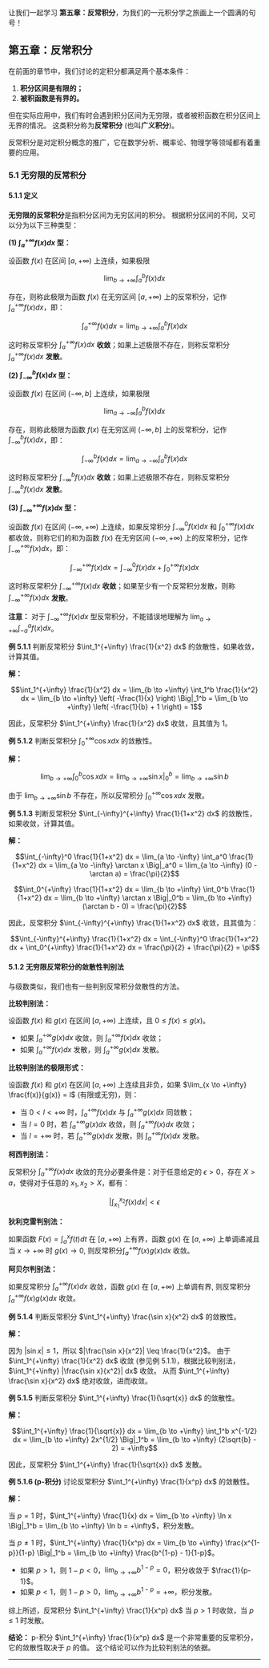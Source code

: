 让我们一起学习 **第五章：反常积分**，为我们的一元积分学之旅画上一个圆满的句号！
## 第五章：反常积分

在前面的章节中，我们讨论的定积分都满足两个基本条件：

1. **积分区间是有限的；**
2. **被积函数是有界的。**

但在实际应用中，我们有时会遇到积分区间为无穷限，或者被积函数在积分区间上无界的情况。 这类积分称为**反常积分** (也叫**广义积分**)。

反常积分是对定积分概念的推广，它在数学分析、概率论、物理学等领域都有着重要的应用。

### 5.1 无穷限的反常积分

#### 5.1.1 定义

**无穷限的反常积分**是指积分区间为无穷区间的积分。 根据积分区间的不同，又可以分为以下三种类型：

**(1) $\int_a^{+\infty} f(x) dx$ 型：**

设函数 $f(x)$ 在区间 $[a, +\infty)$ 上连续，如果极限

$$\lim_{b \to +\infty} \int_a^b f(x) dx$$

存在，则称此极限为函数 $f(x)$ 在无穷区间 $[a, +\infty)$ 上的反常积分，记作 $\int_a^{+\infty} f(x) dx$，即：

$$\int_a^{+\infty} f(x) dx = \lim_{b \to +\infty} \int_a^b f(x) dx$$

这时称反常积分 $\int_a^{+\infty} f(x) dx$ **收敛**；如果上述极限不存在，则称反常积分 $\int_a^{+\infty} f(x) dx$ **发散**。

**(2) $\int_{-\infty}^b f(x) dx$ 型：**

设函数 $f(x)$ 在区间 $(-\infty, b]$ 上连续，如果极限

$$\lim_{a \to -\infty} \int_a^b f(x) dx$$

存在，则称此极限为函数 $f(x)$ 在无穷区间 $(-\infty, b]$ 上的反常积分，记作 $\int_{-\infty}^b f(x) dx$，即：

$$\int_{-\infty}^b f(x) dx = \lim_{a \to -\infty} \int_a^b f(x) dx$$

这时称反常积分 $\int_{-\infty}^b f(x) dx$ **收敛**；如果上述极限不存在，则称反常积分 $\int_{-\infty}^b f(x) dx$ **发散**。

**(3) $\int_{-\infty}^{+\infty} f(x) dx$ 型：**

设函数 $f(x)$ 在区间 $(-\infty, +\infty)$ 上连续，如果反常积分 $\int_{-\infty}^0 f(x) dx$ 和 $\int_0^{+\infty} f(x) dx$ 都收敛，则称它们的和为函数 $f(x)$ 在无穷区间 $(-\infty, +\infty)$ 上的反常积分，记作 $\int_{-\infty}^{+\infty} f(x) dx$，即：

$$\int_{-\infty}^{+\infty} f(x) dx = \int_{-\infty}^0 f(x) dx + \int_0^{+\infty} f(x) dx$$

这时称反常积分 $\int_{-\infty}^{+\infty} f(x) dx$ **收敛**；如果至少有一个反常积分发散，则称 $\int_{-\infty}^{+\infty} f(x) dx$ **发散**。

**注意：** 对于 $\int_{-\infty}^{+\infty} f(x) dx$ 型反常积分，不能错误地理解为 $\lim_{a \to +\infty} \int_{-a}^a f(x) dx$。

**例 5.1.1** 判断反常积分 $\int_1^{+\infty} \frac{1}{x^2} dx$ 的敛散性，如果收敛，计算其值。

**解：**

$$\int_1^{+\infty} \frac{1}{x^2} dx = \lim_{b \to +\infty} \int_1^b \frac{1}{x^2} dx = \lim_{b \to +\infty} \left( -\frac{1}{x} \right) \Big|_1^b = \lim_{b \to +\infty} \left( -\frac{1}{b} + 1 \right) = 1$$

因此，反常积分 $\int_1^{+\infty} \frac{1}{x^2} dx$ 收敛，且其值为 1。

**例 5.1.2** 判断反常积分 $\int_0^{+\infty} \cos x dx$ 的敛散性。

**解：**

$$\lim_{b \to +\infty} \int_0^b \cos x dx = \lim_{b \to +\infty} \sin x \Big|_0^b = \lim_{b \to +\infty} \sin b$$

由于 $\lim_{b \to +\infty} \sin b$ 不存在，所以反常积分 $\int_0^{+\infty} \cos x dx$ 发散。

**例 5.1.3** 判断反常积分 $\int_{-\infty}^{+\infty} \frac{1}{1+x^2} dx$ 的敛散性，如果收敛，计算其值。

**解：**

$$\int_{-\infty}^0 \frac{1}{1+x^2} dx = \lim_{a \to -\infty} \int_a^0 \frac{1}{1+x^2} dx = \lim_{a \to -\infty} \arctan x \Big|_a^0 = \lim_{a \to -\infty} (0 - \arctan a) = \frac{\pi}{2}$$

$$\int_0^{+\infty} \frac{1}{1+x^2} dx = \lim_{b \to +\infty} \int_0^b \frac{1}{1+x^2} dx = \lim_{b \to +\infty} \arctan x \Big|_0^b = \lim_{b \to +\infty} (\arctan b - 0) = \frac{\pi}{2}$$

因此，反常积分 $\int_{-\infty}^{+\infty} \frac{1}{1+x^2} dx$ 收敛，且其值为：

$$\int_{-\infty}^{+\infty} \frac{1}{1+x^2} dx = \int_{-\infty}^0 \frac{1}{1+x^2} dx + \int_0^{+\infty} \frac{1}{1+x^2} dx = \frac{\pi}{2} + \frac{\pi}{2} = \pi$$

#### 5.1.2  无穷限反常积分的敛散性判别法

与级数类似，我们也有一些判别反常积分敛散性的方法。

**比较判别法：**

设函数 $f(x)$ 和 $g(x)$ 在区间 $[a, +\infty)$ 上连续，且 $0 \leq f(x) \leq g(x)$。

*   如果 $\int_a^{+\infty} g(x) dx$ 收敛，则 $\int_a^{+\infty} f(x) dx$ 收敛；
*   如果 $\int_a^{+\infty} f(x) dx$ 发散，则 $\int_a^{+\infty} g(x) dx$ 发散。

**比较判别法的极限形式：**

设函数 $f(x)$ 和 $g(x)$ 在区间 $[a, +\infty)$ 上连续且非负，如果 $\lim_{x \to +\infty} \frac{f(x)}{g(x)} = l$ (有限或无穷)，则：

*   当 $0 < l < +\infty$ 时，$\int_a^{+\infty} f(x) dx$ 与 $\int_a^{+\infty} g(x) dx$ 同敛散；
*   当 $l = 0$ 时，若 $\int_a^{+\infty} g(x) dx$ 收敛，则 $\int_a^{+\infty} f(x) dx$ 收敛；
*   当 $l = +\infty$ 时，若 $\int_a^{+\infty} g(x) dx$ 发散，则 $\int_a^{+\infty} f(x) dx$ 发散。

**柯西判别法：**

反常积分 $\int_a^{+\infty} f(x) dx$ 收敛的充分必要条件是：对于任意给定的 $\epsilon > 0$，存在 $X > a$，使得对于任意的 $x_1, x_2 > X$，都有：

$$|\int_{x_1}^{x_2} f(x) dx| < \epsilon$$

**狄利克雷判别法：**

如果函数 $F(x) = \int_a^x f(t) dt$ 在 $[a, +\infty)$ 上有界，函数 $g(x)$ 在 $[a, +\infty)$ 上单调递减且当 $x \to +\infty$ 时 $g(x) \to 0$, 则反常积分$\int_a^{+\infty} f(x)g(x)dx$ 收敛。

**阿贝尔判别法：**

如果反常积分 $\int_a^{+\infty} f(x)dx$ 收敛，函数 $g(x)$ 在 $[a, +\infty)$ 上单调有界, 则反常积分 $\int_a^{+\infty} f(x)g(x)dx$ 收敛。

**例 5.1.4**  判断反常积分 $\int_1^{+\infty} \frac{\sin x}{x^2} dx$ 的敛散性。

**解：**

因为 $|\sin x| \leq 1$，所以 $|\frac{\sin x}{x^2}| \leq \frac{1}{x^2}$。 由于 $\int_1^{+\infty} \frac{1}{x^2} dx$ 收敛 (参见例 5.1.1)，根据比较判别法，$\int_1^{+\infty} |\frac{\sin x}{x^2}| dx$ 收敛。 从而 $\int_1^{+\infty} \frac{\sin x}{x^2} dx$ 绝对收敛，进而收敛。

**例 5.1.5** 判断反常积分 $\int_1^{+\infty} \frac{1}{\sqrt{x}} dx$ 的敛散性。

**解：**

$$\int_1^{+\infty} \frac{1}{\sqrt{x}} dx = \lim_{b \to +\infty} \int_1^b x^{-1/2} dx = \lim_{b \to +\infty} 2x^{1/2} \Big|_1^b = \lim_{b \to +\infty} (2\sqrt{b} - 2) = +\infty$$

因此，反常积分 $\int_1^{+\infty} \frac{1}{\sqrt{x}} dx$ 发散。

**例 5.1.6 (p-积分)**  讨论反常积分 $\int_1^{+\infty} \frac{1}{x^p} dx$ 的敛散性。

**解：**

当 $p = 1$ 时，$\int_1^{+\infty} \frac{1}{x} dx = \lim_{b \to +\infty} \ln x \Big|_1^b = \lim_{b \to +\infty} \ln b = +\infty$，积分发散。

当 $p \neq 1$ 时，$\int_1^{+\infty} \frac{1}{x^p} dx = \lim_{b \to +\infty} \frac{x^{1-p}}{1-p} \Big|_1^b = \lim_{b \to +\infty} \frac{b^{1-p} - 1}{1-p}$。

*   如果 $p > 1$，则 $1-p < 0$，$\lim_{b \to +\infty} b^{1-p} = 0$，积分收敛于 $\frac{1}{p-1}$。
*   如果 $p < 1$，则 $1-p > 0$，$\lim_{b \to +\infty} b^{1-p} = +\infty$，积分发散。

综上所述，反常积分 $\int_1^{+\infty} \frac{1}{x^p} dx$ 当 $p > 1$ 时收敛，当 $p \leq 1$ 时发散。

**结论：**  p-积分 $\int_1^{+\infty} \frac{1}{x^p} dx$ 是一个非常重要的反常积分，它的敛散性取决于 $p$ 的值。 这个结论可以作为比较判别法的依据。

---

